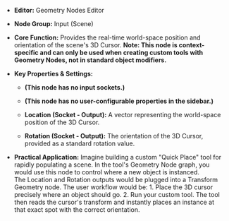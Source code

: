 - **Editor:** Geometry Nodes Editor
    
- **Node Group:** Input (Scene)
    
- **Core Function:** Provides the real-time world-space position and orientation of the scene's 3D Cursor. **Note: This node is context-specific and can only be used when creating custom tools with Geometry Nodes, not in standard object modifiers.**
    
- **Key Properties & Settings:**
    
    - **(This node has no input sockets.)**
        
    - **(This node has no user-configurable properties in the sidebar.)**
        
    - **Location (Socket - Output):** A vector representing the world-space position of the 3D Cursor.
        
    - **Rotation (Socket - Output):** The orientation of the 3D Cursor, provided as a standard rotation value.
        
- **Practical Application:** Imagine building a custom "Quick Place" tool for rapidly populating a scene. In the tool's Geometry Node graph, you would use this node to control where a new object is instanced. The Location and Rotation outputs would be plugged into a Transform Geometry node. The user workflow would be: 1. Place the 3D cursor precisely where an object should go. 2. Run your custom tool. The tool then reads the cursor's transform and instantly places an instance at that exact spot with the correct orientation.
